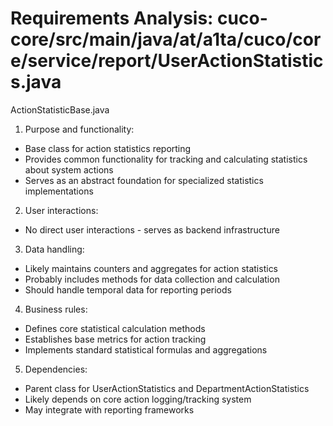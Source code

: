 # Requirements Analysis: cuco-core/src/main/java/at/a1ta/cuco/core/service/report/UserActionStatistics.java

ActionStatisticBase.java
1. Purpose and functionality:
- Base class for action statistics reporting
- Provides common functionality for tracking and calculating statistics about system actions
- Serves as an abstract foundation for specialized statistics implementations

2. User interactions:
- No direct user interactions - serves as backend infrastructure

3. Data handling:
- Likely maintains counters and aggregates for action statistics
- Probably includes methods for data collection and calculation
- Should handle temporal data for reporting periods

4. Business rules:
- Defines core statistical calculation methods
- Establishes base metrics for action tracking
- Implements standard statistical formulas and aggregations

5. Dependencies:
- Parent class for UserActionStatistics and DepartmentActionStatistics
- Likely depends on core action logging/tracking system
- May integrate with reporting frameworks